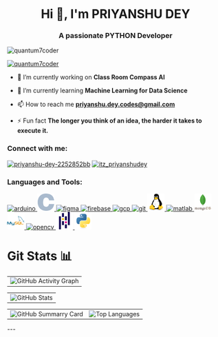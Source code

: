 <h1 align="center">Hi 👋, I'm PRIYANSHU DEY</h1>
<h3 align="center">A passionate PYTHON Developer</h3>

<p align="left"> <img src="https://komarev.com/ghpvc/?username=quantum7coder&label=Profile%20views&color=0e75b6&style=flat" alt="quantum7coder" /> </p>

<p align="left"> <a href="https://github.com/ryo-ma/github-profile-trophy"><img src="https://github-profile-trophy.vercel.app/?username=quantum7coder" alt="quantum7coder" /></a> </p>

- 🔭 I’m currently working on **Class Room Compass AI**

- 🌱 I’m currently learning **Machine Learning for Data Science**

- 📫 How to reach me **priyanshu.dey.codes@gmail.com**

- ⚡ Fun fact **The longer you think of an idea, the harder it takes to execute it.**

<h3 align="left">Connect with me:</h3>
<p align="left">
<a href="https://linkedin.com/in/priyanshu-dey-2252852bb" target="blank"><img align="center" src="https://raw.githubusercontent.com/rahuldkjain/github-profile-readme-generator/master/src/images/icons/Social/linked-in-alt.svg" alt="priyanshu-dey-2252852bb" height="30" width="40" /></a>
<a href="https://instagram.com/itz_priyanshudey" target="blank"><img align="center" src="https://raw.githubusercontent.com/rahuldkjain/github-profile-readme-generator/master/src/images/icons/Social/instagram.svg" alt="itz_priyanshudey" height="30" width="40" /></a>
</p>

<h3 align="left">Languages and Tools:</h3>
<p align="left"> <a href="https://www.arduino.cc/" target="_blank" rel="noreferrer"> <img src="https://cdn.worldvectorlogo.com/logos/arduino-1.svg" alt="arduino" width="40" height="40"/> </a> <a href="https://www.cprogramming.com/" target="_blank" rel="noreferrer"> <img src="https://raw.githubusercontent.com/devicons/devicon/master/icons/c/c-original.svg" alt="c" width="40" height="40"/> </a> <a href="https://www.figma.com/" target="_blank" rel="noreferrer"> <img src="https://www.vectorlogo.zone/logos/figma/figma-icon.svg" alt="figma" width="40" height="40"/> </a> <a href="https://firebase.google.com/" target="_blank" rel="noreferrer"> <img src="https://www.vectorlogo.zone/logos/firebase/firebase-icon.svg" alt="firebase" width="40" height="40"/> </a> <a href="https://cloud.google.com" target="_blank" rel="noreferrer"> <img src="https://www.vectorlogo.zone/logos/google_cloud/google_cloud-icon.svg" alt="gcp" width="40" height="40"/> </a> <a href="https://git-scm.com/" target="_blank" rel="noreferrer"> <img src="https://www.vectorlogo.zone/logos/git-scm/git-scm-icon.svg" alt="git" width="40" height="40"/> </a> <a href="https://www.linux.org/" target="_blank" rel="noreferrer"> <img src="https://raw.githubusercontent.com/devicons/devicon/master/icons/linux/linux-original.svg" alt="linux" width="40" height="40"/> </a> <a href="https://www.mathworks.com/" target="_blank" rel="noreferrer"> <img src="https://upload.wikimedia.org/wikipedia/commons/2/21/Matlab_Logo.png" alt="matlab" width="40" height="40"/> </a> <a href="https://www.mongodb.com/" target="_blank" rel="noreferrer"> <img src="https://raw.githubusercontent.com/devicons/devicon/master/icons/mongodb/mongodb-original-wordmark.svg" alt="mongodb" width="40" height="40"/> </a> <a href="https://www.mysql.com/" target="_blank" rel="noreferrer"> <img src="https://raw.githubusercontent.com/devicons/devicon/master/icons/mysql/mysql-original-wordmark.svg" alt="mysql" width="40" height="40"/> </a> <a href="https://opencv.org/" target="_blank" rel="noreferrer"> <img src="https://www.vectorlogo.zone/logos/opencv/opencv-icon.svg" alt="opencv" width="40" height="40"/> </a> <a href="https://pandas.pydata.org/" target="_blank" rel="noreferrer"> <img src="https://raw.githubusercontent.com/devicons/devicon/2ae2a900d2f041da66e950e4d48052658d850630/icons/pandas/pandas-original.svg" alt="pandas" width="40" height="40"/> </a> <a href="https://www.python.org" target="_blank" rel="noreferrer"> <img src="https://raw.githubusercontent.com/devicons/devicon/master/icons/python/python-original.svg" alt="python" width="40" height="40"/> </a> </p>

# Git Stats 📊
  
<table>
  <tr>
    <td>
      <img src="https://github-readme-activity-graph.vercel.app/graph?username=anindya-mukhopadhyay&theme=chartreuse-dark&point=bb9af7&line=bb9af7&area=true&area_color=bb9af7&hide_border=true" alt="GitHub Activity Graph"/>
    </td>
  </tr>
</table>
  <table>
    <tr>
     <td>
        <img 
         src="https://github-readme-stats.vercel.app/api?username=anindya-mukhopadhyay&theme=blue-green&show_icons=true&hide_border=true&count_private=true&hide=stars,issues&show=prs_merged,prs_merged_percentage&rank_icon=github" alt="GitHub Stats"/>
      </td>
     </tr>
  </table>
  <table>
   <td>
        <img src="https://github-profile-summary-cards.vercel.app/api/cards/profile-details?username=anindya-mukhopadhyay&theme=chartreuse_dark" alt="GitHub Summarry Card"/>
   </td>
      <td>
        <img src="https://github-readme-stats.vercel.app/api/top-langs/?username=anindya-mukhopadhyay&theme=blue-green&layout=donut&hide_border=true" alt="Top Languages"/>
      </td>
    
  </table>
---